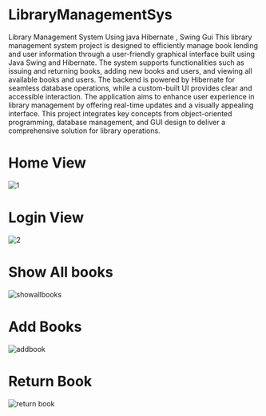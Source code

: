 # LibraryManagementSys
Library Management System Using java Hibernate , Swing Gui
This library management system project is designed to efficiently manage book lending and user information through a user-friendly graphical interface built using Java Swing and Hibernate. The system supports functionalities such as issuing and returning books, adding new books and users, and viewing all available books and users. The backend is powered by Hibernate for seamless database operations, while a custom-built UI provides clear and accessible interaction. The application aims to enhance user experience in library management by offering real-time updates and a visually appealing interface. This project integrates key concepts from object-oriented programming, database management, and GUI design to deliver a comprehensive solution for library operations.

# Home View
![1](https://github.com/user-attachments/assets/f50fc9fe-c664-4f74-9c7e-7aeee6bc6978)

# Login View
![2](https://github.com/user-attachments/assets/19cb5911-7f1f-47f6-9e38-166ac739f02b)

# Show All books
![showallbooks](https://github.com/user-attachments/assets/96a76dbe-6dbc-431c-9c96-14b57b67092a)

# Add Books
![addbook](https://github.com/user-attachments/assets/2d4fdf37-e08f-4515-ad18-48d2972770eb)

# Return Book
![return book](https://github.com/user-attachments/assets/e2f89922-0509-402e-8e2b-25300874fb87)
